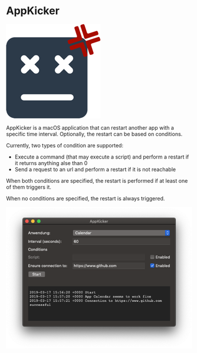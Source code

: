 # AppKicker

![](Icon.png)

AppKicker is a macOS application that can restart another app with a specific time interval. Optionally, the restart can be based on conditions.

Currently, two types of condition are supported:

* Execute a command (that may execute a script) and perform a restart if it returns anything alse than 0
* Send a request to an url and perform a restart if it is not reachable

When both conditions are specified, the restart is performed if at least one of them triggers it.

When no conditions are specified, the restart is always triggered.

![](Screenshot.png)
